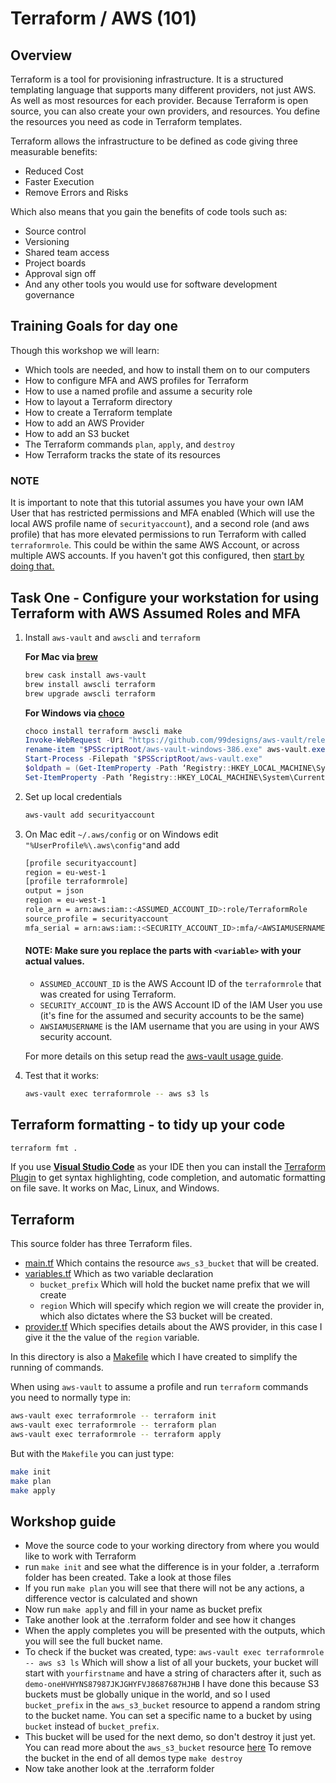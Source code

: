 # Terraform / AWS (101)

## Overview
Terraform is a tool for provisioning infrastructure. It is a structured templating language that supports many different providers, not just AWS. As well as most resources for each provider. Because Terraform is open source, you can also create your own providers, and resources.
You define the resources you need as code in Terraform templates.

Terraform allows the infrastructure to be defined as code giving three measurable benefits:
*  Reduced Cost
*  Faster Execution
*  Remove Errors and Risks

Which also means that you gain the benefits of code tools such as:
*  Source control
*  Versioning
*  Shared team access
*  Project boards
*  Approval sign off
*  And any other tools you would use for software development governance

## Training Goals for day one
Though this workshop we will learn:
*  Which tools are needed, and how to install them on to our computers
*  How to configure MFA and AWS profiles for Terraform
*  How to use a named profile and assume a security role
*  How to layout a Terraform directory
*  How to create a Terraform template
*  How to add an AWS Provider
*  How to add an S3 bucket
*  The Terraform commands `plan`, `apply`, and `destroy`
*  How Terraform tracks the state of its resources


### NOTE
It is important to note that this tutorial assumes you have your own IAM User that has 
restricted permissions and MFA enabled (Which will use the local AWS profile name of `securityaccount`),
and a second role (and aws profile) that has more elevated permissions to run Terraform with called `terraformrole`. 
This could be within the same AWS Account, or across multiple AWS accounts.
If you haven't got this configured, then [start by doing that.](https://docs.aws.amazon.com/IAM/latest/UserGuide/tutorial_cross-account-with-roles.html)

## Task One - Configure your workstation for using Terraform with AWS Assumed Roles and MFA
1.  Install `aws-vault` and `awscli` and `terraform`

    **For Mac via [brew](https://brew.sh/)**
    ```bash
    brew cask install aws-vault
    brew install awscli terraform
    brew upgrade awscli terraform
    ```
    **For Windows via [choco](https://chocolatey.org/docs/installation)**
    ```powershell
    choco install terraform awscli make
    Invoke-WebRequest -Uri "https://github.com/99designs/aws-vault/releases/download/v4.2.1/aws-vault-windows-386.exe" -OutFile "$PSScriptRoot/aws-vault-windows-386.exe"
    rename-item "$PSScriptRoot/aws-vault-windows-386.exe" aws-vault.exe
    Start-Process -Filepath "$PSScriptRoot/aws-vault.exe"
    $oldpath = (Get-ItemProperty -Path ‘Registry::HKEY_LOCAL_MACHINE\System\CurrentControlSet\Control\Session Manager\Environment’ -Name PATH).path
    Set-ItemProperty -Path ‘Registry::HKEY_LOCAL_MACHINE\System\CurrentControlSet\Control\Session Manager\Environment’ -Name PATH -Value "$PSScriptRoot/aws-vault.exe"
    ``` 

2.  Set up local credentials
    ```bash
    aws-vault add securityaccount
    ```


3.  On Mac edit `~/.aws/config` or on Windows edit `"%UserProfile%\.aws\config"`and add

    ```bash
    [profile securityaccount]
    region = eu-west-1
    [profile terraformrole]
    output = json
    region = eu-west-1
    role_arn = arn:aws:iam::<ASSUMED_ACCOUNT_ID>:role/TerraformRole
    source_profile = securityaccount
    mfa_serial = arn:aws:iam::<SECURITY_ACCOUNT_ID>:mfa/<AWSIAMUSERNAME>
    ```
    #### NOTE: Make sure you replace the parts with `<variable>` with your actual values.
    *  `ASSUMED_ACCOUNT_ID` is the AWS Account ID of the `terraformrole` that was created for using Terraform.
    *  `SECURITY_ACCOUNT_ID` is the AWS Account ID of the IAM User you use (it's fine for the assumed and security accounts to be the same)
    *  `AWSIAMUSERNAME` is the IAM username that you are using in your AWS security account.
    
    For more details on this setup read the [aws-vault usage guide](https://github.com/99designs/aws-vault/blob/master/USAGE.md).

4.  Test that it works:
    ```bash
    aws-vault exec terraformrole -- aws s3 ls
    ```

## Terraform formatting - to tidy up your code
```bash
terraform fmt .
```
If you use **[Visual Studio Code](https://code.visualstudio.com/download)** as your IDE then you can install the [Terraform Plugin](https://marketplace.visualstudio.com/items?itemName=mauve.terraform) to get syntax highlighting, code completion, and automatic formatting on file save. It works on Mac, Linux, and Windows.


## Terraform

This source folder has three Terraform files. 
*  [main.tf](./main.tf) 
   Which contains the resource `aws_s3_bucket` that will be created.
*  [variables.tf](./variables.tf)
   Which as two variable declaration
   -  `bucket_prefix` Which will hold the bucket name prefix that we will create
   -  `region` Which will specify which region we will create the provider in, which also dictates where the S3 bucket will be created.
*  [provider.tf](./provider.tf)
   Which specifies details about the AWS provider, in this case I give it the the value of the `region` variable.

In this directory is also a [Makefile](./Makefile) which I have created to simplify the running of commands.

When using `aws-vault` to assume a profile and run `terraform` commands you need to normally type in:
```bash
aws-vault exec terraformrole -- terraform init
aws-vault exec terraformrole -- terraform plan
aws-vault exec terraformrole -- terraform apply
```
But with the `Makefile` you can just type:
```bash
make init
make plan
make apply
```

## Workshop guide
*  Move the source code to your working directory from where you would like to work with Terraform
*  run `make init` and see what the difference is in your folder, a .terraform folder has been created. Take a look at those files
*  If you run `make plan` you will see that there will not be any actions, a difference vector is calculated and shown
*  Now run `make apply` and fill in your name as bucket prefix
*  Take another look at the .terraform folder and see how it changes
*  When the apply completes you will be presented with the outputs, which you will see the full bucket name. 
*  To check if the bucket was created, type:
   `aws-vault exec terraformrole -- aws s3 ls`
   Which will show a list of all your buckets, your bucket will start with `yourfirstname` and have a string of characters after it, such as `demo-oneHVHYNS87987JKJGHYFVJ8687687HJHB`
   I have done this because S3 buckets must be globally unique in the world, and so I used `bucket_prefix` in the `aws_s3_bucket` resource to append a random string to the bucket name. You can set a specific name to a bucket by using `bucket` instead of `bucket_prefix`.
*  This bucket will be used for the next demo, so don't destroy it just yet.
You can read more about the `aws_s3_bucket` resource [here](https://www.terraform.io/docs/providers/aws/r/s3_bucket.html)
To remove the bucket in the end of all demos type `make destroy`
* Now take another look at the .terraform folder


